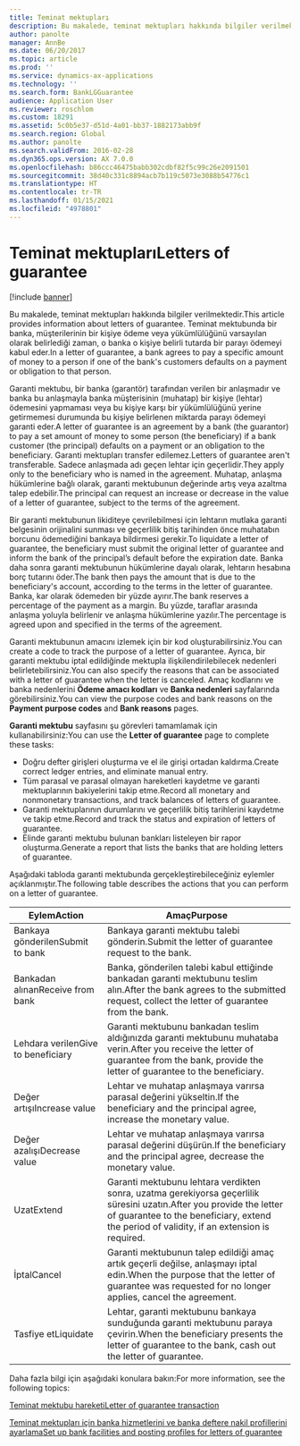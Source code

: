 ```yaml
---
title: Teminat mektupları
description: Bu makalede, teminat mektupları hakkında bilgiler verilmektedir. Teminat mektubunda bir banka, müşterilerinin bir kişiye ödeme veya yükümlülüğünü varsayılan olarak belirlediği zaman, o banka o kişiye belirli tutarda bir parayı ödemeyi kabul eder.
author: panolte
manager: AnnBe
ms.date: 06/20/2017
ms.topic: article
ms.prod: ''
ms.service: dynamics-ax-applications
ms.technology: ''
ms.search.form: BankLGGuarantee
audience: Application User
ms.reviewer: roschlom
ms.custom: 18291
ms.assetid: 5c0b5e37-d51d-4a01-bb37-1882173abb9f
ms.search.region: Global
ms.author: panolte
ms.search.validFrom: 2016-02-28
ms.dyn365.ops.version: AX 7.0.0
ms.openlocfilehash: b86ccc46475babb302cdbf82f5c99c26e2091501
ms.sourcegitcommit: 38d40c331c8894acb7b119c5073e3088b54776c1
ms.translationtype: HT
ms.contentlocale: tr-TR
ms.lasthandoff: 01/15/2021
ms.locfileid: "4978801"
---
```

# <a name="letters-of-guarantee"></a><span data-ttu-id="fb65c-104">Teminat mektupları</span><span class="sxs-lookup"><span data-stu-id="fb65c-104">Letters of guarantee</span></span>

[!include [banner](../includes/banner.md)]

<span data-ttu-id="fb65c-105">Bu makalede, teminat mektupları hakkında bilgiler verilmektedir.</span><span class="sxs-lookup"><span data-stu-id="fb65c-105">This article provides information about letters of guarantee.</span></span> <span data-ttu-id="fb65c-106">Teminat mektubunda bir banka, müşterilerinin bir kişiye ödeme veya yükümlülüğünü varsayılan olarak belirlediği zaman, o banka o kişiye belirli tutarda bir parayı ödemeyi kabul eder.</span><span class="sxs-lookup"><span data-stu-id="fb65c-106">In a letter of guarantee, a bank agrees to pay a specific amount of money to a person if one of the bank's customers defaults on a payment or obligation to that person.</span></span> 

<span data-ttu-id="fb65c-107">Garanti mektubu, bir banka (garantör) tarafından verilen bir anlaşmadır ve banka bu anlaşmayla banka müşterisinin (muhatap) bir kişiye (lehtar) ödemesini yapmaması veya bu kişiye karşı bir yükümlülüğünü yerine getirmemesi durumunda bu kişiye belirlenen miktarda parayı ödemeyi garanti eder.</span><span class="sxs-lookup"><span data-stu-id="fb65c-107">A letter of guarantee is an agreement by a bank (the guarantor) to pay a set amount of money to some person (the beneficiary) if a bank customer (the principal) defaults on a payment or an obligation to the beneficiary.</span></span> <span data-ttu-id="fb65c-108">Garanti mektupları transfer edilemez.</span><span class="sxs-lookup"><span data-stu-id="fb65c-108">Letters of guarantee aren't transferable.</span></span> <span data-ttu-id="fb65c-109">Sadece anlaşmada adı geçen lehtar için geçerlidir.</span><span class="sxs-lookup"><span data-stu-id="fb65c-109">They apply only to the beneficiary who is named in the agreement.</span></span> <span data-ttu-id="fb65c-110">Muhatap, anlaşma hükümlerine bağlı olarak, garanti mektubunun değerinde artış veya azaltma talep edebilir.</span><span class="sxs-lookup"><span data-stu-id="fb65c-110">The principal can request an increase or decrease in the value of a letter of guarantee, subject to the terms of the agreement.</span></span> 

<span data-ttu-id="fb65c-111">Bir garanti mektubunun likiditeye çevrilebilmesi için lehtarın mutlaka garanti belgesinin orijinalini sunması ve geçerlilik bitiş tarihinden önce muhatabın borcunu ödemediğini bankaya bildirmesi gerekir.</span><span class="sxs-lookup"><span data-stu-id="fb65c-111">To liquidate a letter of guarantee, the beneficiary must submit the original letter of guarantee and inform the bank of the principal’s default before the expiration date.</span></span> <span data-ttu-id="fb65c-112">Banka daha sonra garanti mektubunun hükümlerine dayalı olarak, lehtarın hesabına borç tutarını öder.</span><span class="sxs-lookup"><span data-stu-id="fb65c-112">The bank then pays the amount that is due to the beneficiary's account, according to the terms in the letter of guarantee.</span></span> <span data-ttu-id="fb65c-113">Banka, kar olarak ödemeden bir yüzde ayırır.</span><span class="sxs-lookup"><span data-stu-id="fb65c-113">The bank reserves a percentage of the payment as a margin.</span></span> <span data-ttu-id="fb65c-114">Bu yüzde, taraflar arasında anlaşma yoluyla belirlenir ve anlaşma hükümlerine yazılır.</span><span class="sxs-lookup"><span data-stu-id="fb65c-114">The percentage is agreed upon and specified in the terms of the agreement.</span></span> 

<span data-ttu-id="fb65c-115">Garanti mektubunun amacını izlemek için bir kod oluşturabilirsiniz.</span><span class="sxs-lookup"><span data-stu-id="fb65c-115">You can create a code to track the purpose of a letter of guarantee.</span></span> <span data-ttu-id="fb65c-116">Ayrıca, bir garanti mektubu iptal edildiğinde mektupla ilişkilendirilebilecek nedenleri belirletebilirsiniz.</span><span class="sxs-lookup"><span data-stu-id="fb65c-116">You can also specify the reasons that can be associated with a letter of guarantee when the letter is canceled.</span></span> <span data-ttu-id="fb65c-117">Amaç kodlarını ve banka nedenlerini **Ödeme amacı kodları** ve **Banka nedenleri** sayfalarında görebilirsiniz.</span><span class="sxs-lookup"><span data-stu-id="fb65c-117">You can view the purpose codes and bank reasons on the **Payment purpose codes** and **Bank reasons** pages.</span></span> 

<span data-ttu-id="fb65c-118">**Garanti mektubu** sayfasını şu görevleri tamamlamak için kullanabilirsiniz:</span><span class="sxs-lookup"><span data-stu-id="fb65c-118">You can use the **Letter of guarantee** page to complete these tasks:</span></span>

-   <span data-ttu-id="fb65c-119">Doğru defter girişleri oluşturma ve el ile girişi ortadan kaldırma.</span><span class="sxs-lookup"><span data-stu-id="fb65c-119">Create correct ledger entries, and eliminate manual entry.</span></span>
-   <span data-ttu-id="fb65c-120">Tüm parasal ve parasal olmayan hareketleri kaydetme ve garanti mektuplarının bakiyelerini takip etme.</span><span class="sxs-lookup"><span data-stu-id="fb65c-120">Record all monetary and nonmonetary transactions, and track balances of letters of guarantee.</span></span>
-   <span data-ttu-id="fb65c-121">Garanti mektuplarının durumlarını ve geçerlilik bitiş tarihlerini kaydetme ve takip etme.</span><span class="sxs-lookup"><span data-stu-id="fb65c-121">Record and track the status and expiration of letters of guarantee.</span></span>
-   <span data-ttu-id="fb65c-122">Elinde garanti mektubu bulunan bankları listeleyen bir rapor oluşturma.</span><span class="sxs-lookup"><span data-stu-id="fb65c-122">Generate a report that lists the banks that are holding letters of guarantee.</span></span>

<span data-ttu-id="fb65c-123">Aşağıdaki tabloda garanti mektubunda gerçekleştirebileceğiniz eylemler açıklanmıştır.</span><span class="sxs-lookup"><span data-stu-id="fb65c-123">The following table describes the actions that you can perform on a letter of guarantee.</span></span>

| <span data-ttu-id="fb65c-124">Eylem</span><span class="sxs-lookup"><span data-stu-id="fb65c-124">Action</span></span>              | <span data-ttu-id="fb65c-125">Amaç</span><span class="sxs-lookup"><span data-stu-id="fb65c-125">Purpose</span></span>                                                                                                                   |
|---------------------|---------------------------------------------------------------------------------------------------------------------------|
| <span data-ttu-id="fb65c-126">Bankaya gönderilen</span><span class="sxs-lookup"><span data-stu-id="fb65c-126">Submit to bank</span></span>      | <span data-ttu-id="fb65c-127">Bankaya garanti mektubu talebi gönderin.</span><span class="sxs-lookup"><span data-stu-id="fb65c-127">Submit the letter of guarantee request to the bank.</span></span>                                                                       |
| <span data-ttu-id="fb65c-128">Bankadan alınan</span><span class="sxs-lookup"><span data-stu-id="fb65c-128">Receive from bank</span></span>   | <span data-ttu-id="fb65c-129">Banka, gönderilen talebi kabul ettiğinde bankadan garanti mektubunu teslim alın.</span><span class="sxs-lookup"><span data-stu-id="fb65c-129">After the bank agrees to the submitted request, collect the letter of guarantee from the bank.</span></span>                            |
| <span data-ttu-id="fb65c-130">Lehdara verilen</span><span class="sxs-lookup"><span data-stu-id="fb65c-130">Give to beneficiary</span></span> | <span data-ttu-id="fb65c-131">Garanti mektubunu bankadan teslim aldığınızda garanti mektubunu muhataba verin.</span><span class="sxs-lookup"><span data-stu-id="fb65c-131">After you receive the letter of guarantee from the bank, provide the letter of guarantee to the beneficiary.</span></span>              |
| <span data-ttu-id="fb65c-132">Değer artışı</span><span class="sxs-lookup"><span data-stu-id="fb65c-132">Increase value</span></span>      | <span data-ttu-id="fb65c-133">Lehtar ve muhatap anlaşmaya varırsa parasal değerini yükseltin.</span><span class="sxs-lookup"><span data-stu-id="fb65c-133">If the beneficiary and the principal agree, increase the monetary value.</span></span>                                                  |
| <span data-ttu-id="fb65c-134">Değer azalışı</span><span class="sxs-lookup"><span data-stu-id="fb65c-134">Decrease value</span></span>      | <span data-ttu-id="fb65c-135">Lehtar ve muhatap anlaşmaya varırsa parasal değerini düşürün.</span><span class="sxs-lookup"><span data-stu-id="fb65c-135">If the beneficiary and the principal agree, decrease the monetary value.</span></span>                                                  |
| <span data-ttu-id="fb65c-136">Uzat</span><span class="sxs-lookup"><span data-stu-id="fb65c-136">Extend</span></span>              | <span data-ttu-id="fb65c-137">Garanti mektubunu lehtara verdikten sonra, uzatma gerekiyorsa geçerlilik süresini uzatın.</span><span class="sxs-lookup"><span data-stu-id="fb65c-137">After you provide the letter of guarantee to the beneficiary, extend the period of validity, if an extension is required.</span></span> |
| <span data-ttu-id="fb65c-138">İptal</span><span class="sxs-lookup"><span data-stu-id="fb65c-138">Cancel</span></span>              | <span data-ttu-id="fb65c-139">Garanti mektubunun talep edildiği amaç artık geçerli değilse, anlaşmayı iptal edin.</span><span class="sxs-lookup"><span data-stu-id="fb65c-139">When the purpose that the letter of guarantee was requested for no longer applies, cancel the agreement.</span></span>                  |
| <span data-ttu-id="fb65c-140">Tasfiye et</span><span class="sxs-lookup"><span data-stu-id="fb65c-140">Liquidate</span></span>           | <span data-ttu-id="fb65c-141">Lehtar, garanti mektubunu bankaya sunduğunda garanti mektubunu paraya çevirin.</span><span class="sxs-lookup"><span data-stu-id="fb65c-141">When the beneficiary presents the letter of guarantee to the bank, cash out the letter of guarantee.</span></span>                      |


<span data-ttu-id="fb65c-142">Daha fazla bilgi için aşağıdaki konulara bakın:</span><span class="sxs-lookup"><span data-stu-id="fb65c-142">For more information, see the following topics:</span></span>

[<span data-ttu-id="fb65c-143">Teminat mektubu hareketi</span><span class="sxs-lookup"><span data-stu-id="fb65c-143">Letter of guarantee transaction</span></span>](tasks/letter-guarantee-transaction.md)

[<span data-ttu-id="fb65c-144">Teminat mektupları için banka hizmetlerini ve banka deftere nakil profillerini ayarlama</span><span class="sxs-lookup"><span data-stu-id="fb65c-144">Set up bank facilities and posting profiles for letters of guarantee</span></span>](tasks/set-up-bank-facilities-posting-profiles.md)



